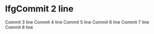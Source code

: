 # lfgCommit 2 line
Commit 3 line
Commit 4 line
Commit 5 line
Commit 6 line
Commit 7 line
Commit 8 line
